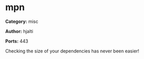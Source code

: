 # mpn
**Category:** misc

**Author:** hjalti

**Ports:** 443

Checking the size of your dependencies has never been easier!
